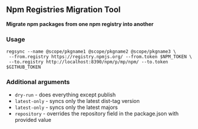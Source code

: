 ## Npm Registries Migration Tool

**Migrate npm packages from one npm registry into another**

### Usage
```shell script
regsync --name @scope/pkgname1 @scope/pkgname2 @scope/pkgname3 \
 --from.registry https://registry.npmjs.org/ --from.token $NPM_TOKEN \
 --to.registry http://localhost:8390/npm/p/mp/npm/ --to.token $GITHUB_TOKEN
```

### Additional arguments
* `dry-run` - does everything except publish
* `latest-only` - syncs only the latest dist-tag version
* `latest-only` - syncs only the latest majors
* `repository` - overrides the repository field in the package.json with provided value
